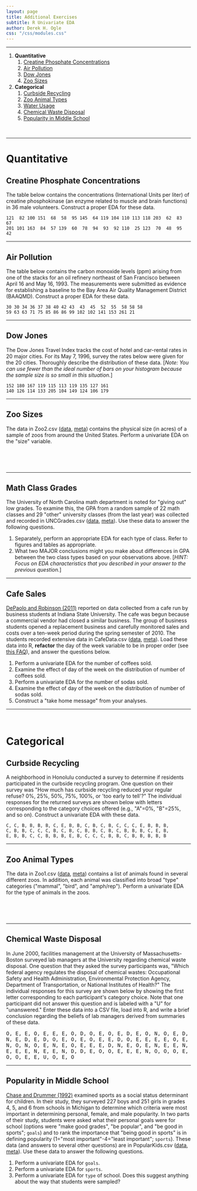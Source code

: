 ```yaml
---
layout: page
title: Additional Exercises
subtitle: R Univariate EDA
author: Derek H. Ogle
css: "/css/modules.css"
---
```


----

1. **Quantitative**
    1. [Creatine Phosphate Concentrations](#creatine-phosphate-concentrations)
    1. [Air Pollution](#air-pollution)
    1. [Dow Jones](#dow-jones)
    1. [Zoo Sizes](#zoo-sizes)
1. **Categorical**
    1. [Curbside Recycling](#curbside-recycling)
    1. [Zoo Animal Types](#zoo-animal-types)
    1. [Water Usage](#water-usage)
    1. [Chemical Waste Disposal](#chemical-waste-disposal)
    1. [Popularity in Middle School](#popularity-in-middle-school)

&nbsp;

----

# Quantitative
## Creatine Phosphate Concentrations
The table below contains the concentrations (International Units per liter) of creatine phosphokinase (an enzyme related to muscle and brain functions) in 36 male volunteers. Construct a proper EDA for these data.

```
121  82 100 151  68  58  95 145  64 119 104 110 113 118 203  62  83  67
201 101 163  84  57 139  60  78  94  93  92 110  25 123  70  48  95  42
```

----

## Air Pollution
The table below contains the carbon monoxide levels (ppm) arising from one of the stacks for an oil refinery northeast of San Francisco between April 16 and May 16, 1993. The measurements were submitted as evidence for establishing a baseline to the Bay Area Air Quality Management District (BAAQMD). Construct a proper EDA for these data.

```
30 30 34 36 37 38 40 42 43  43  45  52  55  58 58 58
59 63 63 71 75 85 86 86 99 102 102 141 153 261 21
```

----

## Dow Jones
The Dow Jones Travel Index tracks the cost of hotel and car-rental rates in 20 major cities. For its May 7, 1996, survey the rates below were given for the 20 cities. Thoroughly describe the distribution of these data. [*Note: You can use fewer than the ideal number of bars on your histogram because the sample size is so small in this situation.*]

```
152 180 167 119 115 113 119 135 127 161
140 126 114 133 205 104 149 124 106 179
```

----

## Zoo Sizes
The data in Zoo2.csv ([data](https://raw.githubusercontent.com/droglenc/NCData/master/Zoo2.csv), [meta](https://raw.githubusercontent.com/droglenc/NCData/master/Zoo2_meta.txt)) contains the physical size (in acres) of a sample of zoos from around the United States. Perform a univariate EDA on the "size" variable.

&nbsp;

&nbsp;

----

## Math Class Grades
The University of North Carolina math department is noted for "giving out" low grades. To examine this, the GPA from a random sample of 22 math classes and 29 "other" university classes (from the last year) was collected and recorded in UNCGrades.csv ([data](https://raw.githubusercontent.com/droglenc/NCData/master/UNCgrades.csv), [meta](https://raw.githubusercontent.com/droglenc/NCData/master/UNCgrades_meta.txt)). Use these data to answer the following questions.

1. Separately, perform an appropriate EDA for each type of class. Refer to figures and tables as appropriate.
1. What two MAJOR conclusions might you make about differences in GPA between the two class types based on your observations above. [*HINT: Focus on EDA characteristics that you described in your answer to the previous question.*]

----

## Cafe Sales
[DePaolo and Robinson (2011)](http://www.amstat.org/publications/jse/v19n1/depaolo.pdf) reported on data collected from a cafe run by business students at Indiana State University. The cafe was begun because a commercial vendor had closed a similar business. The group of business students opened a replacement business and carefully monitored sales and costs over a ten-week period during the spring semester of 2010. The students recorded extensive data in CafeData.csv ([data](https://raw.githubusercontent.com/droglenc/NCData/master/CafeData.csv), [meta](https://raw.githubusercontent.com/droglenc/NCData/master/CafeData_meta.txt)). Load these data into R, **refactor** the day of the week variable to be in proper order (see [this FAQ](../../resources/FAQs/reorder-levels.html)), and answer the questions below.

1. Perform a univariate EDA for the number of coffees sold.
1. Examine the effect of day of the week on the distribution of number of coffees sold.
1. Perform a univariate EDA for the number of sodas sold.
1. Examine the effect of day of the week on the distribution of number of sodas sold.
1. Construct a "take home message" from your analyses.

----

&nbsp;

# Categorical
## Curbside Recycling
A neighborhood in Honolulu conducted a survey to determine if residents participated in the curbside recycling program. One question on their survey was "How much has curbside recycling reduced your regular refuse? 0%, 25%, 50%, 75%, 100%, or 'too early to tell'?" The individual responses for the returned surveys are shown below with letters corresponding to the category choices offered (e.g., "A"=0%, "B"=25%, and so on). Construct a univariate EDA with these data.

```
C, C, B, B, B, B, C, E, B, B, C, B, C, B, C, C, C, E, B, B, B,
C, B, B, C, C, C, B, C, B, C, B, B, C, B, C, B, B, B, C, E, B,
E, B, B, C, C, B, B, B, E, B, C, C, C, B, B, C, B, B, B, B, B
```

----

## Zoo Animal Types
The data in Zoo1.csv ([data](https://raw.githubusercontent.com/droglenc/NCData/master/Zoo1.csv), [meta](https://raw.githubusercontent.com/droglenc/NCData/master/Zoo1_meta.txt)) contains a list of animals found in several different zoos. In addition, each animal was classified into broad "type" categories ("mammal", "bird", and "amph/rep"). Perform a univariate EDA for the type of animals in the zoos.

&nbsp;

&nbsp;

----

## Chemical Waste Disposal
In June 2000, facilities management at the University of Massachusetts-Boston surveyed lab managers at the University regarding chemical waste disposal. One question that they asked the survey participants was, "Which federal agency regulates the disposal of chemical wastes: Occupational Safety and Health Administration, Environmental Protection Agency, Department of Transportation, or National Institutes of Health?" The individual responses for this survey are shown below by showing the first letter corresponding to each participant's category choice. Note that one participant did not answer this question and is labeled with a "U" for "unanswered." Enter these data into a CSV file, load into R, and write a brief conclusion regarding the beliefs of lab managers derived from summaries of these data.

<pre>
O, E, E, O, E, E, E, O, D, O, E, O, E, D, E, O, N, O, E, D,
N, E, D, E, D, O, E, O, E, O, E, E, D, O, E, E, E, E, O, E,
N, O, N, O, E, N, E, O, E, E, E, D, N, E, O, E, N, E, E, N,
E, E, E, N, E, E, N, D, D, E, O, O, E, E, E, N, O, O, O, E,
O, O, E, E, U, O, E, O
</pre>

----

## Popularity in Middle School
[Chase and Drummer (1992)](http://www.ncbi.nlm.nih.gov/pubmed/1439167) examined sports as a social status determinant for children. In their study, they surveyed 227 boys and 251 girls in grades 4, 5, and 6 from schools in Michigan to determine which criteria were most important in determining personal, female, and male popularity. In two parts of their study, students were asked what their personal goals were for school (options were "make good grades", "be popular", and "be good in sports"; `goals`) and to rank the importance that "being good in sports" is in defining popularity (1="most important"-4="least important"; `sports`). These data (and answers to several other questions) are in PopularKids.csv ([data](https://github.com/droglenc/NCData/raw/master/PopularKids.csv), [meta](https://raw.githubusercontent.com/droglenc/NCData/master/PopularKids_meta.txt)). Use these data to answer the following questions.

1. Perform a univariate EDA for `goals`.
1. Perform a univariate EDA for `sports`.
1. Perform a univariate EDA for `type` of school. Does this suggest anything about the way that students were sampled?
